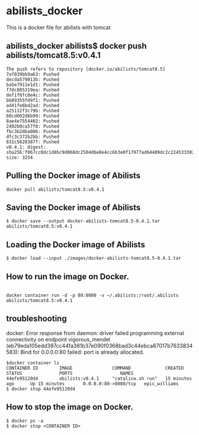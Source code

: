 # abilists_docker
This is a docker file for abilists with tomcat

## abilists_docker abilists$ docker push abilists/tomcat8.5:v0.4.1
```
The push refers to repository [docker.io/abilists/tomcat8.5]
7af039bb9a63: Pushed 
decda579013b: Pushed 
ba5e7911e1d1: Pushed 
f7dc805319ea: Pushed 
def1f8fc0e4c: Pushed 
bb89355fd9f1: Pushed 
ad41fe6bd2ad: Pushed 
a25112f3c79b: Pushed 
60cd002d6b99: Pushed 
8ae4e7554402: Pushed 
2492b0ca57f8: Pushed 
fbc3b2dba006: Pushed 
dfc3c372b2bb: Pushed 
831c5620387f: Pushed 
v0.4.1: digest: sha256:f067cc0dc1d8bc9d068dc2504d6e8e4cc6b3e0f17977ad64409dc2c224533302 size: 3254
```

## Pulling the Docker image of Abilists
```
docker pull abilists/tomcat8.5:v0.4.1
```

## Saving the Docker image of Abilists
```
$ docker save --output docker-abilists-tomcat8.5-0.4.1.tar abilists/tomcat8.5:v0.4.1
```

## Loading the Docker image of Abilists
```
$ docker load --input ./images/docker-abilists-tomcat8.5-0.4.1.tar
```

## How to run the image on Docker.
```

docker container run -d -p 80:8080 -v ~/.abilists:/root/.abilists abilists/tomcat8.5:v0.4.1
```

## troubleshooting
docker: Error response from daemon: driver failed programming external connectivity on endpoint vigorous_mendel (eb79eda105edd397cc44fa381b37e090f0368bad3c44ebca87017b7633834583): Bind for 0.0.0.0:80 failed: port is already allocated.
```
$docker container ls
CONTAINER ID        IMAGE               COMMAND             CREATED             STATUS              PORTS                  NAMES
44efe95120d4        abilists:v0.4.1     "catalina.sh run"   15 minutes ago      Up 15 minutes       0.0.0.0:80->8080/tcp   epic_williams
$ docker stop 44efe95120d4
```
## How to stop the image on Docker.
```
$ docker ps -a
$ docker stop <CONTAINER ID>
```
